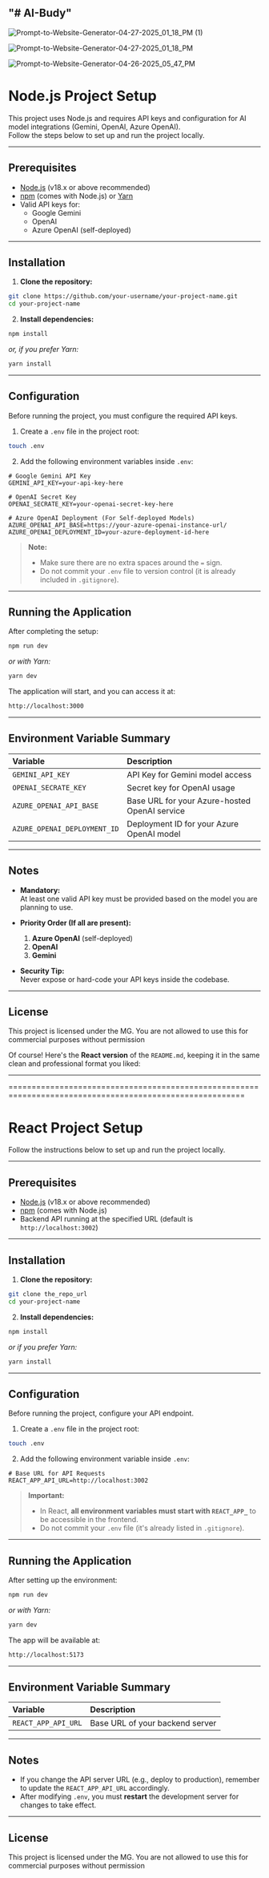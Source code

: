 "# AI-Budy" 
---

![Prompt-to-Website-Generator-04-27-2025_01_18_PM (1)](https://github.com/user-attachments/assets/867e3814-1e78-4115-ac5b-4baf92b0bab8)

![Prompt-to-Website-Generator-04-27-2025_01_18_PM](https://github.com/user-attachments/assets/287afcaa-e017-430a-b0af-cc932dc7f49a)

![Prompt-to-Website-Generator-04-26-2025_05_47_PM](https://github.com/user-attachments/assets/a7db9d8c-fd22-40b6-95c9-8b2b73da5a98)

# Node.js Project Setup

This project uses Node.js and requires API keys and configuration for AI model integrations (Gemini, OpenAI, Azure OpenAI).  
Follow the steps below to set up and run the project locally.

---

## Prerequisites

- [Node.js](https://nodejs.org/) (v18.x or above recommended)
- [npm](https://www.npmjs.com/) (comes with Node.js) or [Yarn](https://yarnpkg.com/)
- Valid API keys for:
  - Google Gemini
  - OpenAI
  - Azure OpenAI (self-deployed)

---

## Installation

1. **Clone the repository:**

```bash
git clone https://github.com/your-username/your-project-name.git
cd your-project-name
```

2. **Install dependencies:**

```bash
npm install
```
_or, if you prefer Yarn:_
```bash
yarn install
```

---

## Configuration

Before running the project, you must configure the required API keys.

1. Create a `.env` file in the project root:

```bash
touch .env
```

2. Add the following environment variables inside `.env`:

```dotenv
# Google Gemini API Key
GEMINI_API_KEY=your-api-key-here

# OpenAI Secret Key
OPENAI_SECRATE_KEY=your-openai-secret-key-here

# Azure OpenAI Deployment (For Self-deployed Models)
AZURE_OPENAI_API_BASE=https://your-azure-openai-instance-url/
AZURE_OPENAI_DEPLOYMENT_ID=your-azure-deployment-id-here
```

> **Note:**  
> - Make sure there are no extra spaces around the `=` sign.
> - Do not commit your `.env` file to version control (it is already included in `.gitignore`).

---

## Running the Application

After completing the setup:

```bash
npm run dev
```
_or with Yarn:_
```bash
yarn dev
```

The application will start, and you can access it at:

```bash
http://localhost:3000
```

---

## Environment Variable Summary

| Variable                  | Description                                  |
| :------------------------ | :------------------------------------------- |
| `GEMINI_API_KEY`           | API Key for Gemini model access              |
| `OPENAI_SECRATE_KEY`       | Secret key for OpenAI usage                  |
| `AZURE_OPENAI_API_BASE`    | Base URL for your Azure-hosted OpenAI service |
| `AZURE_OPENAI_DEPLOYMENT_ID` | Deployment ID for your Azure OpenAI model     |

---

## Notes

- **Mandatory:**  
  At least one valid API key must be provided based on the model you are planning to use.

- **Priority Order (If all are present):**  
  1. **Azure OpenAI** (self-deployed)
  2. **OpenAI**
  3. **Gemini**

- **Security Tip:**  
  Never expose or hard-code your API keys inside the codebase.

---

## License

This project is licensed under the MG. You are not allowed to use this for commercial purposes without permission



Of course! Here's the **React version** of the `README.md`, keeping it in the same clean and professional format you liked:

---
=========================================================================================================
# React Project Setup

Follow the instructions below to set up and run the project locally.

---

## Prerequisites

- [Node.js](https://nodejs.org/) (v18.x or above recommended)
- [npm](https://www.npmjs.com/) (comes with Node.js)
- Backend API running at the specified URL (default is `http://localhost:3002`)

---

## Installation

1. **Clone the repository:**

```bash
git clone the_repo_url
cd your-project-name
```

2. **Install dependencies:**

```bash
npm install
```
_or if you prefer Yarn:_
```bash
yarn install
```

---

## Configuration

Before running the project, configure your API endpoint.

1. Create a `.env` file in the project root:

```bash
touch .env
```

2. Add the following environment variable inside `.env`:

```dotenv
# Base URL for API Requests
REACT_APP_API_URL=http://localhost:3002
```

> **Important:**  
> - In React, **all environment variables must start with `REACT_APP_`** to be accessible in the frontend.
> - Do not commit your `.env` file (it's already listed in `.gitignore`).

---

## Running the Application

After setting up the environment:

```bash
npm run dev
```
_or with Yarn:_
```bash
yarn dev
```

The app will be available at:

```bash
http://localhost:5173
```

---

## Environment Variable Summary

| Variable           | Description                    |
| :----------------- | :----------------------------- |
| `REACT_APP_API_URL` | Base URL of your backend server |

---

## Notes

- If you change the API server URL (e.g., deploy to production), remember to update the `REACT_APP_API_URL` accordingly.
- After modifying `.env`, you must **restart** the development server for changes to take effect.

---

## License
This project is licensed under the MG. You are not allowed to use this for commercial purposes without permission
